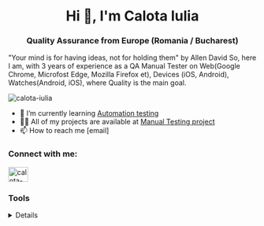 <h1 align="center">Hi 👋, I'm Calota Iulia</h1>
<h3 align="center">Quality Assurance from Europe (Romania / Bucharest)</h3>

"Your mind is for having ideas, not for holding them" by Allen David
So, here I am, with 3 years of experience as a QA Manual Tester on Web(Google Chrome, Microfost Edge, Mozilla Firefox et), Devices (iOS, Android), Watches(Android, iOS), where Quality is the main goal.

<p align="left"> <img src="https://komarev.com/ghpvc/?username=calota-iulia&label=Profile%20views&color=0e75b6&style=flat" alt="calota-iulia" /> </p>

- 🌱 I’m currently learning [Automation testing](https://www.udemy.com/course/testare-manuala-si-automata-curs-qa)
- 👨‍💻 All of my projects are available at [Manual Testing project](https://github.com/Iulia-Calota/manual-testing-project)
- 📫 How to reach me [email]

<h3 align="left">Connect with me:</h3>
<p align="left">
<a href="https://linkedin.com/in/calota-iulia" target="blank"><img align="center" src="https://raw.githubusercontent.com/rahuldkjain/github-profile-readme-generator/master/src/images/icons/Social/linked-in-alt.svg" alt="calota-iulia" height="30" width="40" /></a>
</p>

### Tools

 <details>Some other facts about me: I like crocheting, running and writing poetry in my free time.</details>





